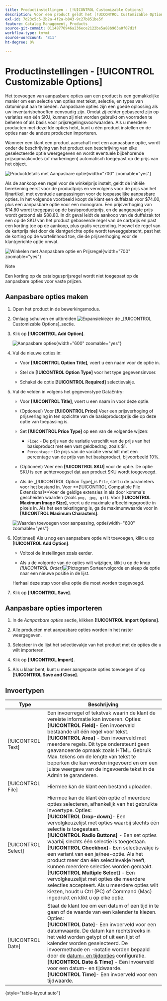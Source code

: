 ```yaml
---
title: Productinstellingen - [!UICONTROL Customizable Options]
description: Voor een product geldt het [!UICONTROL Customizable Options] Met instellingen kunt u opties selecteren met tekst, selectie en invoertypen voor de datum.
exl-id: 7d23c5c5-2b2a-4f2a-b843-9c27b851be5f
feature: Catalog Management, Products
source-git-commit: 01148770946a236ece2122be5a88b963a0f07d1f
workflow-type: tm+mt
source-wordcount: '811'
ht-degree: 0%

---
```


# Productinstellingen - [!UICONTROL Customizable Options]

Het toevoegen van aanpasbare opties aan een product is een gemakkelijke manier om een selectie van opties met tekst, selectie, en types van datuminput aan te bieden. Aanpasbare opties zijn een goede oplossing als uw inventarisbehoeften eenvoudig zijn. Omdat zij echter gebaseerd zijn op variaties van één SKU, kunnen zij niet worden gebruikt om voorraden te beheren of als basis voor prijsregelingsvoorwaarden. Als u meerdere producten met dezelfde opties hebt, kunt u één product instellen en de opties naar de andere producten importeren.

Wanneer een klant een product aanschaft met een aanpasbare optie, wordt onder de beschrijving van het product een beschrijving van elke geselecteerde optie weergegeven en wordt eventuele bijbehorende prijsopmaakcodes (of markeringen) automatisch toegepast op de prijs van het object.

![Productdetails met Aanpasbare optie](./assets/storefront-customizable-option-product-detail.png){width="700" zoomable="yes"}

Als de aankoop een regel voor de winkelprijs instelt, geldt de initiële berekening eerst voor de productprijs en vervolgens voor de prijs van het lijnartikel, met eventuele aanpassingen voor de toepasselijke aanpasbare opties. In het volgende voorbeeld koopt de klant een duffelzak voor $74.00, plus een aanpasbare optie voor een monogram. Een prijsverhoging van $14.80 wordt toegepast op de basisproductprijs, en de aangepaste prijs wordt getoond als $88.80. In dit geval leidt de aankoop van de duffelzak tot een op de SKU van het product gebaseerde regel van de cartprijs en past een korting toe op de aankoop, plus gratis verzending. Hoewel de regel van de kartprijs niet door de klantgerichte optie wordt teweeggebracht, past het de korting op de wortelinhoud toe, die de prijsverhoging voor de klantgerichte optie omvat.

![Winkelen met Aanpasbare optie en Prijsregel](./assets/storefront-customizable-option-cart-price-rule.png){width="700" zoomable="yes"}

>[!NOTE]
>
>Een korting op de catalogusprijsregel wordt niet toegepast op de aanpasbare opties voor vaste prijzen.

## Aanpasbare opties maken

1. Open het product in de bewerkingsmodus.

1. Omlaag schuiven en uitbreiden ![Expansiekiezer](../assets/icon-display-expand.png) de _[!UICONTROL Customizable Options]_sectie.

1. Klik op **[!UICONTROL Add Option]**.

   ![Aanpasbare opties](./assets/product-customizable-options.png){width="600" zoomable="yes"}

1. Vul de nieuwe opties in:

   - Voor **[!UICONTROL Option Title]**, voert u een naam voor de optie in.

   - Stel de **[!UICONTROL Option Type]** voor het type gegevensinvoer.

   - Schakel de optie **[!UICONTROL Required]** selectievakje.

1. Vul de velden in volgens het gegevenstype DataEntry:

   - Voor **[!UICONTROL Title]**, voert u een naam in voor deze optie.

   - (Optioneel) Voor **[!UICONTROL Price]** Voer een prijsverhoging of prijsverlaging in ten opzichte van de basisproductprijs die op deze optie van toepassing is.

   - Set **[!UICONTROL Price Type]** op een van de volgende wijzen:

      - `Fixed` - De prijs van de variatie verschilt van de prijs van het basisproduct met een vast geldbedrag, zoals $1.
      - `Percentage` - De prijs van de variatie verschilt met een percentage van de prijs van het basisproduct, bijvoorbeeld 10%.

   - (Optioneel) Voer een **[!UICONTROL SKU]** voor de optie. De optie SKU is een achtervoegsel dat aan product SKU wordt toegevoegd.

   - Als de _[!UICONTROL Option Type]_is `File`, stelt u de parameters voor het bestand in. Voor **[!UICONTROL Compatible File Extensions]**Voer de geldige extensies in als door komma&#39;s gescheiden waarden (zoals `png, jpg, gif`). Voor **[!UICONTROL Maximum Image Size]**, voert u de maximale afbeeldingsgrootte in pixels in. Als het een tekstingang is, ga de maximumwaarde voor in **[!UICONTROL Maximum Characters]**.

   ![Waarden toevoegen voor aanpassing, optie](./assets/product-customizable-options-add-values.png){width="600" zoomable="yes"}

1. (Optioneel) Als u nog een aanpasbare optie wilt toevoegen, klikt u op **[!UICONTROL Add Option]**.

   - Voltooi de instellingen zoals eerder.

   - Als u de volgorde van de opties wilt wijzigen, klikt u op de knop _[!UICONTROL Order]_![Pictogram Sorteervolgorde](../assets/icon-sort-order.png) en sleep de optie naar een nieuwe positie in de lijst.

   Herhaal deze stap voor elke optie die moet worden toegevoegd.

1. Klik op **[!UICONTROL Save]**.

## Aanpasbare opties importeren

1. In de _Aanpasbare opties_ sectie, klikken **[!UICONTROL Import Options]**.


1. Alle producten met aanpasbare opties worden in het raster weergegeven.

1. Selecteer in de lijst het selectievakje van het product met de opties die u wilt importeren.

1. Klik op **[!UICONTROL Import]**.

1. Als u klaar bent, kunt u meer aangepaste opties toevoegen of op **[!UICONTROL Save and Close]**.

## Invoertypen

| Type | Beschrijving |
|---------------------|---------------|
| [!UICONTROL Text] | Een invoerregel of tekstvak waarin de klant de vereiste informatie kan invoeren. Opties:<br />**[!UICONTROL Field]**- Een invoerveld bestaande uit één regel voor tekst.<br />**[!UICONTROL Area]** - Een invoerveld met meerdere regels. Dit type ondersteunt geen geavanceerde opmaak zoals HTML. Gebruik Max. tekens om de lengte van tekst te beperken die kan worden ingevoerd en om een juiste weergave van de ingevoerde tekst in de Admin te garanderen. |
| [!UICONTROL File] | Hiermee kan de klant een bestand uploaden. |
| [!UICONTROL Select] | Hiermee kan de klant één optie of meerdere opties selecteren, afhankelijk van het gebruikte invoertype. Opties:<br />**[!UICONTROL Drop-down]**- Een vervolgkeuzelijst met opties waarbij slechts één selectie is toegestaan.<br />**[!UICONTROL Radio Buttons]** - Een set opties waarbij slechts één selectie is toegestaan.<br />**[!UICONTROL Checkbox]**- Een selectievakje is een variant van een ja/nee-optie. Als het product meer dan één selectievakje heeft, kunnen meerdere selecties worden gemaakt.<br />**[!UICONTROL Multiple Select]** - Een vervolgkeuzelijst met opties die meerdere selecties accepteert. Als u meerdere opties wilt kiezen, houdt u Ctrl (PC) of Command (Mac) ingedrukt en klikt u op elke optie. |
| [!UICONTROL Date] | Staat de klant toe om een datum of een tijd in te gaan of de waarde van een kalender te kiezen. Opties: <br />**[!UICONTROL Date]**- Een invoerveld voor een datumwaarde. De datum kan rechtstreeks in het veld worden getypt of uit een lijst of kalender worden geselecteerd. De invoermethode en -notatie worden bepaald door de [datum- en tijdopties](attributes-input-types.md#date-and-time-options) configuratie.<br />**[!UICONTROL Date & Time]** - Een invoerveld voor een datum- en tijdwaarde.<br />**[!UICONTROL Time]**- Een invoerveld voor een tijdwaarde. |

{style="table-layout:auto"}
